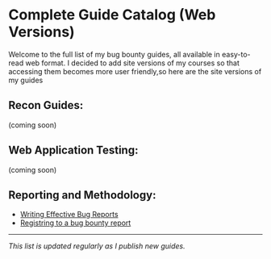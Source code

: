 # Complete Guide Catalog (Web Versions)
Welcome to the full list of my bug bounty guides, all available in easy-to-read web format. I decided to add site versions of my courses so that accessing them becomes more user friendly,so here are the site versions of my guides

## Recon Guides:
(coming soon)

## Web Application Testing:
(coming soon)

## Reporting and Methodology:

- [Writing Effective Bug Reports](https://averageprogrammer205.github.io/Offensivesec-kit/How-to-report-bugs/)  
- [Registring to a bug bounty report](https://averageprogrammer205.github.io/Offensivesec-kit/Platforms/)
---

*This list is updated regularly as I publish new guides.*
